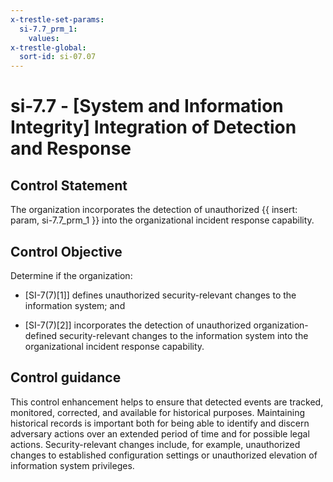 ```yaml
---
x-trestle-set-params:
  si-7.7_prm_1:
    values:
x-trestle-global:
  sort-id: si-07.07
---
```


# si-7.7 - \[System and Information Integrity\] Integration of Detection and Response

## Control Statement

The organization incorporates the detection of unauthorized {{ insert: param, si-7.7_prm_1 }} into the organizational incident response capability.

## Control Objective

Determine if the organization:

- \[SI-7(7)[1]\] defines unauthorized security-relevant changes to the information system; and

- \[SI-7(7)[2]\] incorporates the detection of unauthorized organization-defined security-relevant changes to the information system into the organizational incident response capability.

## Control guidance

This control enhancement helps to ensure that detected events are tracked, monitored, corrected, and available for historical purposes. Maintaining historical records is important both for being able to identify and discern adversary actions over an extended period of time and for possible legal actions. Security-relevant changes include, for example, unauthorized changes to established configuration settings or unauthorized elevation of information system privileges.
